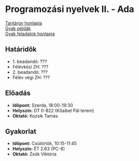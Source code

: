﻿# Programozási nyelvek II. - Ada

[Tantárgy honlapja](http://kto.web.elte.hu/hu/oktatas/ada/)  
[Gyak példák](http://kto.web.elte.hu/hu/oktatas/ada/gyakorlat/)  
[Gyak feladatok honlapja](http://zsv.web.elte.hu/ada_files/exercises.txt)

## Határidők

* 1\. beadandó: ???
* Félévközi ZH: ???
* 2\. beadandó: ???
* Félév végi ZH: ???

## Előadás

* **Időpont:** Szerda, 18:00-19:30
* **Helyszín:** DT 0-822 (Kitaibel Pál terem)
* **Oktató:** Kozsik Tamás

## Gyakorlat

* **Időpont:** Csütörtök, 10:15-11:45
* **Helyszín:** ÉT 2.63 (PC-8)
* **Oktató:** Zsók Viktória
